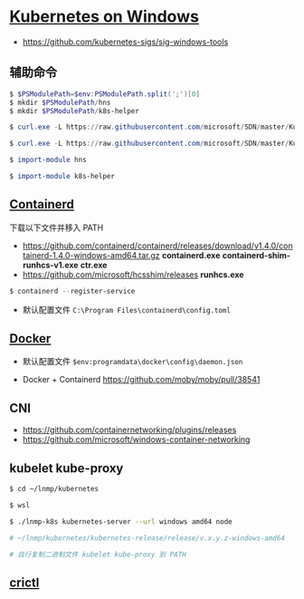 # [Kubernetes on Windows](https://github.com/microsoft/SDN/tree/master/Kubernetes)

* https://github.com/kubernetes-sigs/sig-windows-tools

## 辅助命令

```powershell
$ $PSModulePath=$env:PSModulePath.split(';')[0]
$ mkdir $PSModulePath/hns
$ mkdir $PSModulePath/k8s-helper

$ curl.exe -L https://raw.githubusercontent.com/microsoft/SDN/master/Kubernetes/windows/hns.psm1 -o $PSModulePath/hns/hns.psm1

$ curl.exe -L https://raw.githubusercontent.com/microsoft/SDN/master/Kubernetes/windows/helper.psm1 -o $PSModulePath/k8s-helper/k8s-helper.psm1
```

```powershell
$ import-module hns

$ import-module k8s-helper
```

## [Containerd](https://github.com/microsoft/SDN/tree/master/Kubernetes/containerd)

下载以下文件并移入 PATH

* https://github.com/containerd/containerd/releases/download/v1.4.0/containerd-1.4.0-windows-amd64.tar.gz **containerd.exe** **containerd-shim-runhcs-v1.exe** **ctr.exe**
* https://github.com/microsoft/hcsshim/releases **runhcs.exe**

```powershell
$ containerd --register-service
```

* 默认配置文件 `C:\Program Files\containerd\config.toml`

## [Docker](https://docs.docker.com/engine/reference/commandline/dockerd/#daemon-configuration-file)

* 默认配置文件 `$env:programdata\docker\config\daemon.json`

* Docker + Containerd https://github.com/moby/moby/pull/38541

## CNI

* https://github.com/containernetworking/plugins/releases
* https://github.com/microsoft/windows-container-networking

## kubelet kube-proxy

```bash
$ cd ~/lnmp/kubernetes

$ wsl

$ ./lnmp-k8s kubernetes-server --url windows amd64 node

# ~/lnmp/kubernetes/kubernetes-release/release/v.x.y.z-windows-amd64

# 自行复制二进制文件 kubelet kube-proxy 到 PATH
```

## [crictl](https://github.com/kubernetes-sigs/cri-tools/releases)

